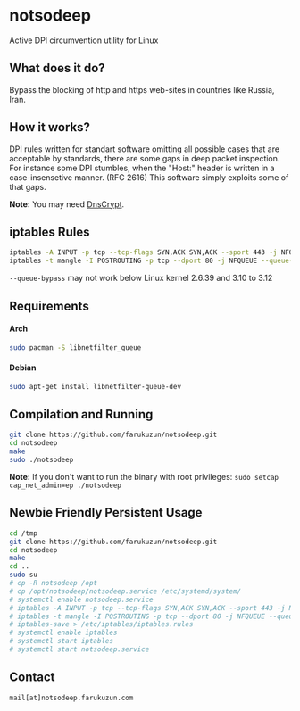 # notsodeep
Active DPI circumvention utility for Linux


What does it do?
--------------------
Bypass the blocking of http and https web-sites in countries like Russia, Iran.


How it works?
--------------------
DPI rules written for standart software omitting all possible cases that are acceptable by standards, there are some gaps in deep packet inspection. For instance some DPI stumbles, when the "Host:" header is written in a case-insensetive manner. (RFC 2616) This software simply exploits some of that gaps.

**Note:** You may need [DnsCrypt](https://github.com/jedisct1/dnscrypt-proxy).

iptables Rules
--------------------

```bash
iptables -A INPUT -p tcp --tcp-flags SYN,ACK SYN,ACK --sport 443 -j NFQUEUE --queue-num 200 --queue-bypass
iptables -t mangle -I POSTROUTING -p tcp --dport 80 -j NFQUEUE --queue-num 200 --queue-bypass
```

`--queue-bypass` may not work below Linux kernel 2.6.39 and 3.10 to 3.12

Requirements
--------------------

#### Arch

```bash
sudo pacman -S libnetfilter_queue
```

#### Debian

```bash
sudo apt-get install libnetfilter-queue-dev
```

Compilation and Running
--------------------
```bash
git clone https://github.com/farukuzun/notsodeep.git
cd notsodeep
make
sudo ./notsodeep
```


**Note:** If you don't want to run the binary with root privileges: `sudo setcap cap_net_admin=ep ./notsodeep`

Newbie Friendly Persistent Usage
--------------------

```bash
cd /tmp
git clone https://github.com/farukuzun/notsodeep.git
cd notsodeep
make
cd ..
sudo su
# cp -R notsodeep /opt
# cp /opt/notsodeep/notsodeep.service /etc/systemd/system/
# systemctl enable notsodeep.service
# iptables -A INPUT -p tcp --tcp-flags SYN,ACK SYN,ACK --sport 443 -j NFQUEUE --queue-num 200 --queue-bypass
# iptables -t mangle -I POSTROUTING -p tcp --dport 80 -j NFQUEUE --queue-num 200 --queue-bypass
# iptables-save > /etc/iptables/iptables.rules
# systemctl enable iptables
# systemctl start iptables
# systemctl start notsodeep.service
```

Contact
--------------------

``mail[at]notsodeep.farukuzun.com``
